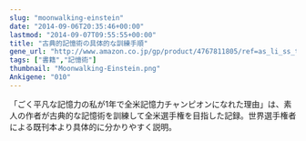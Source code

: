 ```yaml
---
slug: "moonwalking-einstein"
date: "2014-09-06T20:35:46+00:00"
lastmod: "2014-09-07T09:55:55+00:00"
title: "古典的記憶術の具体的な訓練手順"
gene_url: "http://www.amazon.co.jp/gp/product/4767811805/ref=as_li_ss_tl?ie=UTF8&camp=247&creative=7399&creativeASIN=4767811805&linkCode=as2&tag=rsls-22"
tags: ["書籍","記憶術"]
thumbnail: "Moonwalking-Einstein.png"
Ankigene: "010"
---
```

「ごく平凡な記憶力の私が1年で全米記憶力チャンピオンになれた理由」は、素人の作者が古典的な記憶術を訓練して全米選手権を目指した記録。世界選手権者による既刊本より具体的に分かりやすく説明。



